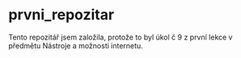 ﻿# prvni_repozitar
Tento repozitář jsem založila, protože to byl úkol č 9 z první lekce v předmětu Nástroje a možnosti internetu.
